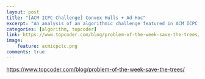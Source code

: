 ```yaml
---
layout: post
title: "[ACM ICPC Challenge] Convex Hulls + Ad Hoc"
excerpt: "An analysis of an algorithmic challenge featured in ACM ICPC!"
categories: [algorithm, topcoder]
link: https://www.topcoder.com/blog/problem-of-the-week-save-the-trees/
image:
    feature: acmicpctc.png
comments: true
---
```


<a href="https://www.topcoder.com/blog/problem-of-the-week-save-the-trees/" target="_blank">https://www.topcoder.com/blog/problem-of-the-week-save-the-trees/</a>